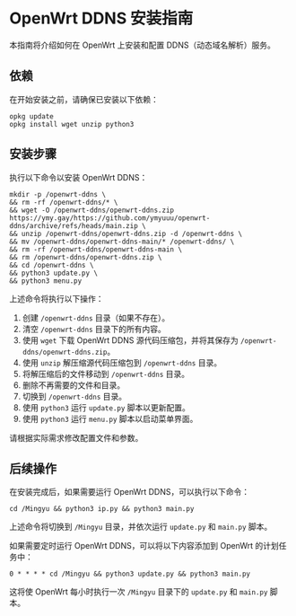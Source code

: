 # OpenWrt DDNS 安装指南

本指南将介绍如何在 OpenWrt 上安装和配置 DDNS（动态域名解析）服务。

## 依赖

在开始安装之前，请确保已安装以下依赖：

```shell
opkg update
opkg install wget unzip python3
```

## 安装步骤

执行以下命令以安装 OpenWrt DDNS：

```shell
mkdir -p /openwrt-ddns \
&& rm -rf /openwrt-ddns/* \
&& wget -O /openwrt-ddns/openwrt-ddns.zip https://ymy.gay/https://github.com/ymyuuu/openwrt-ddns/archive/refs/heads/main.zip \
&& unzip /openwrt-ddns/openwrt-ddns.zip -d /openwrt-ddns \
&& mv /openwrt-ddns/openwrt-ddns-main/* /openwrt-ddns/ \
&& rm -rf /openwrt-ddns/openwrt-ddns-main \
&& rm /openwrt-ddns/openwrt-ddns.zip \
&& cd /openwrt-ddns \
&& python3 update.py \
&& python3 menu.py
```

上述命令将执行以下操作：

1. 创建 `/openwrt-ddns` 目录（如果不存在）。
2. 清空 `/openwrt-ddns` 目录下的所有内容。
3. 使用 `wget` 下载 OpenWrt DDNS 源代码压缩包，并将其保存为 `/openwrt-ddns/openwrt-ddns.zip`。
4. 使用 `unzip` 解压缩源代码压缩包到 `/openwrt-ddns` 目录。
5. 将解压缩后的文件移动到 `/openwrt-ddns` 目录。
6. 删除不再需要的文件和目录。
7. 切换到 `/openwrt-ddns` 目录。
8. 使用 `python3` 运行 `update.py` 脚本以更新配置。
9. 使用 `python3` 运行 `menu.py` 脚本以启动菜单界面。

请根据实际需求修改配置文件和参数。

## 后续操作

在安装完成后，如果需要运行 OpenWrt DDNS，可以执行以下命令：

```shell
cd /Mingyu && python3 ip.py && python3 main.py
```

上述命令将切换到 `/Mingyu` 目录，并依次运行 `update.py` 和 `main.py` 脚本。

如果需要定时运行 OpenWrt DDNS，可以将以下内容添加到 OpenWrt 的计划任务中：

```
0 * * * * cd /Mingyu && python3 update.py && python3 main.py
```

这将使 OpenWrt 每小时执行一次 `/Mingyu` 目录下的 `update.py` 和 `main.py` 脚本。

